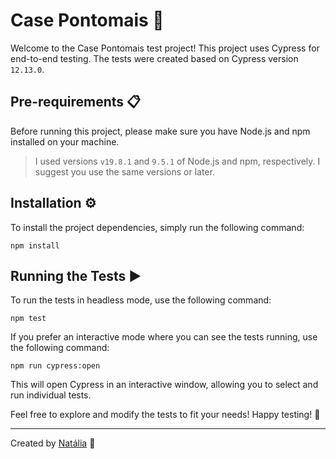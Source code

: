 # Case Pontomais 🚀

Welcome to the Case Pontomais test project! This project uses Cypress for end-to-end testing. The tests were created based on Cypress version `12.13.0`.

## Pre-requirements 📋

Before running this project, please make sure you have Node.js and npm installed on your machine.

> I used versions `v19.8.1` and `9.5.1` of Node.js and npm, respectively. I suggest you use the same versions or later.

## Installation ⚙️

To install the project dependencies, simply run the following command:

```shell
npm install
```

## Running the Tests ▶️

To run the tests in headless mode, use the following command:

```shell
npm test
```

If you prefer an interactive mode where you can see the tests running, use the following command:

```shell
npm run cypress:open
```

This will open Cypress in an interactive window, allowing you to select and run individual tests.

Feel free to explore and modify the tests to fit your needs! Happy testing! 🎉
___
Created by [Natália](https://github.com/natalia-alarcon) 🐝
